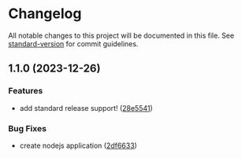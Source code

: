 # Changelog

All notable changes to this project will be documented in this file. See [standard-version](https://github.com/conventional-changelog/standard-version) for commit guidelines.

## 1.1.0 (2023-12-26)


### Features

* add standard release support! ([28e5541](https://github.com/devgsb925/estellar-api/commit/28e5541566388ed23ca282d73b63721473882993))


### Bug Fixes

* create nodejs application ([2df6633](https://github.com/devgsb925/estellar-api/commit/2df66331f2cdd51418d77bae7d9e1c72cb0623b9))
